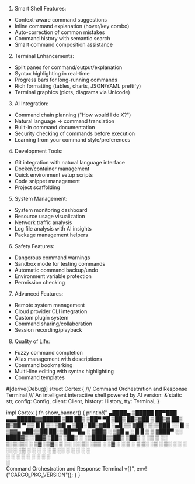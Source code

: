 
1. Smart Shell Features:
- Context-aware command suggestions
- Inline command explanation (hover/key combo)
- Auto-correction of common mistakes
- Command history with semantic search
- Smart command composition assistance

2. Terminal Enhancements:
- Split panes for command/output/explanation
- Syntax highlighting in real-time
- Progress bars for long-running commands
- Rich formatting (tables, charts, JSON/YAML prettify)
- Terminal graphics (plots, diagrams via Unicode)

3. AI Integration:
- Command chain planning ("How would I do X?")
- Natural language -> command translation
- Built-in command documentation
- Security checking of commands before execution
- Learning from your command style/preferences

4. Development Tools:
- Git integration with natural language interface
- Docker/container management
- Quick environment setup scripts
- Code snippet management
- Project scaffolding

5. System Management:
- System monitoring dashboard
- Resource usage visualization
- Network traffic analysis
- Log file analysis with AI insights
- Package management helpers

6. Safety Features:
- Dangerous command warnings
- Sandbox mode for testing commands
- Automatic command backup/undo
- Environment variable protection
- Permission checking

7. Advanced Features:
- Remote system management
- Cloud provider CLI integration
- Custom plugin system
- Command sharing/collaboration
- Session recording/playback

8. Quality of Life:
- Fuzzy command completion
- Alias management with descriptions
- Command bookmarking
- Multi-line editing with syntax highlighting
- Command templates



#[derive(Debug)]
struct Cortex {
    /// Command Orchestration and Response Terminal
    /// An intelligent interactive shell powered by AI
    version: &'static str,
    config: Config,
    client: Client,
    history: History,
    tty: Terminal,
}

impl Cortex {
    fn show_banner() {
        println!("
   ▄████▄   ▒█████   ██▀███  ▄▄▄█████▓▓█████ ▒██   ██▒
  ▒██▀ ▀█  ▒██▒  ██▒▓██ ▒ ██▒▓  ██▒ ▓▒▓█   ▀ ▒▒ █ █ ▒░
  ▒▓█    ▄ ▒██░  ██▒▓██ ░▄█ ▒▒ ▓██░ ▒░▒███   ░░  █   ░
  ▒▓▓▄ ▄██▒▒██   ██░▒██▀▀█▄  ░ ▓██▓ ░ ▒▓█  ▄  ░ █ █ ▒ 
  ▒ ▓███▀ ░░ ████▓▒░░██▓ ▒██▒  ▒██▒ ░ ░▒████▒▒██▒ ▒██▒
  ░ ░▒ ▒  ░░ ▒░▒░▒░ ░ ▒▓ ░▒▓░  ▒ ░░   ░░ ▒░ ░▒▒ ░ ░▓ ░
    ░  ▒     ░ ▒ ▒░   ░▒ ░ ▒░    ░     ░ ░  ░░░   ░▒ ░
  ░        ░ ░ ░ ▒    ░░   ░   ░         ░    ░    ░  
  ░ ░          ░ ░     ░                 ░  ░ ░    ░  
  ░                                                    
  Command Orchestration and Response Terminal v{}", env!("CARGO_PKG_VERSION"));
    }
}
